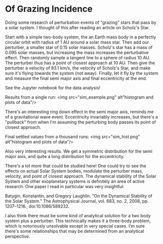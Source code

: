 # Of Grazing Incidence

Doing some research of perturbation events of "grazing" stars that pass by a solar system. I thought of this after reading an article on Scholz's Star.

Start with a simple two-body system, the an Earth mass body in a perfectly circular orbit with radius of 1 AU around a solar mass star. Then add our perturber, a smaller star of 0.15 solar masses. Scholz's star has a mass of 0.095 solar masses, but increasing the mass increases the perturbative effect. Then randomly sample a tangent line to a sphere of radius 10 AU. The perturber thus has a point of closest approach at 10 AU. Then give the perturber a velocity of 83.1 km/s, the velocity of Scholz's Star, and make sure it's flying towards the system (not away). Finally, let it fly by the system and measure the final semi major axis and final eccentricity at the end.

See the Jupyter notebook for the data analysis!

Results from a single run:
<img src="sim_example.png" alt"histogram and plots of data"/>

There's an interesting ring down effect in the semi major axis, reminds me of a gravitational wave event. Eccentricity invariably increases, but there's a "pullback" from when I'm assuming the perturbing body passes its point of closest approach.

Final settled values from a thousand runs:
<img src="sim_hist.png" alt"histogram and plots of data"/>

Also very interesting results. We get a symmetric distribution for the semi major axis, and quite a long distribution for the eccentricity.

There's a lot more that could be studied here! One could try to see the effects on actual Solar System bodies, modulate the perturber mass, velocity, and point of closest approach. The dynamical stability of the Solar System and other exoplanetary systems is definitely an area of active research. One paper I read in particular was very insightful: 

Batygin, Konstantin, and Gregory Laughlin. “On the Dynamical Stability of the Solar System.” The Astrophysical Journal, vol. 683, no. 2, 2008, pp. 1207–1216., doi:10.1086/589232. 

I also think there must be some kind of analytical solution for a two body system plus a perturber. This technically makes it a three-body problem, which is notoriously unsolvable except in very special cases. I'm sure there's some relationships that may be determined from an analytical perspective.

